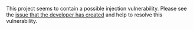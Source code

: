 This project seems to contain a possible injection vulnerability.
Please see the [issue that the developer has created](https://github.com/pineapple000/probable-parakeet/issues/1) and help to resolve this vulnerability.
